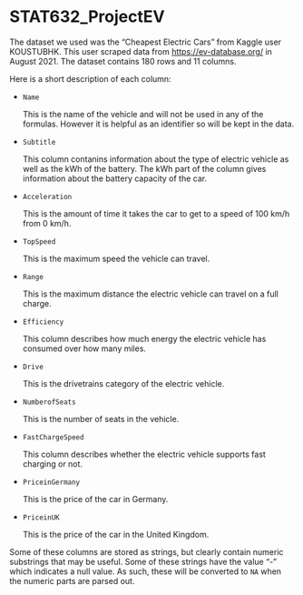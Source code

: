 # STAT632_ProjectEV

The dataset we used was the “Cheapest Electric Cars” from Kaggle user KOUSTUBHK. This user scraped data from https://ev-database.org/ in August 2021. The dataset contains 180 rows and 11 columns.

Here is a short description of each column:

* `Name`

    This is the name of the vehicle and will not be used in any of the formulas. However it is helpful as an identifier so will be kept in the data.

* `Subtitle`

    This column contanins information about the type of electric vehicle as well as the kWh of the battery. The kWh part of the column gives information about the battery capacity of the car.

* `Acceleration`

    This is the amount of time it takes the car to get to a speed of 100 km/h from 0 km/h.

* `TopSpeed`

    This is the maximum speed the vehicle can travel.

* `Range`

    This is the maximum distance the electric vehicle can travel on a full charge.

* `Efficiency`

    This column describes how much energy the electric vehicle has consumed over how many miles.

* `Drive`

    This is the drivetrains category of the electric vehicle.

* `NumberofSeats`

    This is the number of seats in the vehicle.

* `FastChargeSpeed`

    This column describes whether the electric vehicle supports fast charging or not.
   
* `PriceinGermany`

    This is the price of the car in Germany.

* `PriceinUK`

    This is the price of the car in the United Kingdom.

Some of these columns are stored as strings, but clearly contain numeric substrings that may be useful. Some of these strings have the value “-” which indicates a null value. As such, these will be converted to `NA` when the numeric parts are parsed out.

